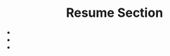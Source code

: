 <h1 align= "center"><b>Resume Section</b></h1>

<ul>
    <li></li>
    <li></li>
    <li></li>
</ul>